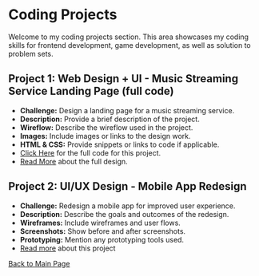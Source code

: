 # Coding Projects

Welcome to my coding projects section. This area showcases my coding skills for frontend development, game development, as well as solution to problem sets.

## Project 1: Web Design + UI - Music Streaming Service Landing Page (full code) 

- **Challenge:** Design a landing page for a music streaming service.
- **Description:** Provide a brief description of the project.
- **Wireflow:** Describe the wireflow used in the project.
- **Images:** Include images or links to the design work.
- **HTML & CSS:** Provide snippets or links to code if applicable.
- [Click Here](project1.html) for the full code for this project. 
- [Read More](https://github.com/hansieso/Portfolio/blob/main/design/project1.md) about the full design. 
  
## Project 2: UI/UX Design - Mobile App Redesign

- **Challenge:** Redesign a mobile app for improved user experience.
- **Description:** Describe the goals and outcomes of the redesign.
- **Wireframes:** Include wireframes and user flows.
- **Screenshots:** Show before and after screenshots.
- **Prototyping:** Mention any prototyping tools used.
- [Read more](coding/project2.md) about this project

[Back to Main Page](../README.md)


